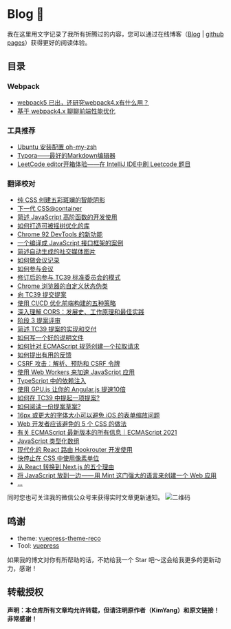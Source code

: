 # Blog 🤔 
我在这里用文字记录了我所有折腾过的内容，您可以通过在线博客（[Blog](https://kimyang.cn) | [github pages](https://kimyangofcat.github.io/Blog/)）获得更好的阅读体验。
## 目录

### Webpack

+ [webpack5 已出，还研究webpack4.x有什么用？](blog/posts/2021-4-10-webpack入门篇.md)
+ [基于 webpack4.x 聊聊前端性能优化](blog/posts/2021-4-14-webpack优化篇.md) 

### 工具推荐

+ [Ubuntu 安装配置 oh-my-zsh ](blog/posts/2019-10-19-zsh.md) 
+ [Typora——最好的Markdown编辑器](blog/posts/2020-02-03-typora使用体验.md) 
+ [LeetCode editor开箱体验——在 IntelliJ IDE中刷 Leetcode 题目](blog/posts/2020-07-07-LeetCodeEditor.md) 

### 翻译校对
+ [纯 CSS 创建五彩斑斓的智能阴影](blog/posts/2021-07-08-纯CSS创建五彩斑斓的智能阴影.md)
+ [下一代 CSS@container](blog/posts/2021-07-09-下一代CSS@container.md)
+ [简述 JavaScript 高阶函数的开发使用](blog/posts/2021-06-26-简述JavaScript高阶函数的开发使用.md)
+ [如何打造可被摇树优化的库](blog/posts/2021-06-25-如何打造可被摇树优化的库.md)
+ [Chrome 92 DevTools 的新功能](blog/posts/2021-06-24-Chrome92DevTools的新功能.md)
+ [一个编译成 JavaScript 接口框架的案例](blog/posts/2021-06-13-一个编译成JavaScript接口框架的案例.md)
+ [简述自动生成的社交媒体图片](blog/posts/2021-06-12-简述自动生成的社交媒体图片.md)
+ [如何做会议记录](blog/posts/2021-06-11-如何做会议记录.md)
+ [如何参与会议](blog/posts/2021-06-10-如何参与会议.md)
+ [修订后的参与 TC39 标准委员会的模式](blog/posts/2021-06-07-修订后的参与TC39标准委员会的模式.md)
+ [Chrome 浏览器的自定义状态伪类](blog/posts/2021-06-04-Chrome浏览器的自定义状态伪类.md)
+ [向 TC39 提交提案](blog/posts/2021-06-03-向TC39提交提案.md)
+ [使用 CI/CD 优化前端构建的五种策略](blog/posts/2021-06-02-使用CI-CD优化前端构建的五种策略.md)
+ [深入理解 CORS：发展史、工作原理和最佳实践](blog/posts/2021-06-01-CORS.md)
+ [阶段 3 提案评审](blog/posts/2021-05-31-阶段3提案评审.md)
+ [简述 TC39 提案的实现和交付](blog/posts/2021-05-30-简述TC39提案的实现和交付.md)
+ [如何写一个好的说明文件](blog/posts/2021-05-29-如何写一个好的说明文件.md)
+ [如何针对 ECMAScript 规范创建一个拉取请求](blog/posts/2021-05-28-如何针对ECMAScript规范创建一个拉取请求.md)
+ [如何提出有用的反馈](blog/posts/2021-05-27-如何提出有用的反馈.md)
+ [CSRF 攻击：解析、预防和 CSRF 令牌](blog/posts/2021-05-27-如何提出有用的反馈.md)
+ [使用 Web Workers 来加速 JavaScript 应用](blog/posts/2021-05-25-使用WebWorkers来加速JavaScript应用.md)
+ [TypeScript 中的依赖注入](blog/posts/2021-05-24-TypeScript中的依赖注入.md)
+ [使用 GPU.js 让你的 Angular.js 提速10倍](blog/posts/2021-05-24-使用GPU.js让你的Angular.js提速10倍.md)
+ [如何在 TC39 中提起一项提案?](blog/posts/2021-05-23-如何在TC39中提起一项提案.md)
+ [如何阅读一份提案草案?](blog/posts/2021-05-22-如何阅读一份提案草案.md)
+ [16px 或更大的字体大小可以避免 iOS 的表单缩放问题](blog/posts/2021-05-21-16px或更大的字体大小可以避免iOS的表单缩放问题.md)
+ [Web 开发者应该避免的 5 个 CSS 的做法](blog/posts/2021-05-20-Web开发者应该避免的5个CSS的做法.md)
+ [有关 ECMAScript 最新版本的所有信息｜ECMAScript 2021](blog/posts/2021-05-19-ECMAScript2021.md)
+ [JavaScript 类型化数组](blog/posts/2021-05-18-JavaScript类型化数组.md)
+ [现代化的 React 路由 Hookrouter 开发使用](blog/posts/2021-05-17-现代化的React路由Hookrouter开发使用.md)
+ [快停止在 CSS 中使用像素单位](blog/posts/2021-05-16-快停止在CSS中使用像素单位.md)
+ [从 React 转换到 Next.js 的五个理由](blog/posts/2021-05-03-从React转换到Next.js的五个理由.md)
+ [将 JavaScript 放到一边 —— 用 Mint 这门强大的语言来创建一个 Web 应用](blog/posts/2021-05-02-Mint.md)
+ [...]()

同时您也可关注我的微信公众号来获得实时文章更新通知。
![二维码](https://pic-bed-1256389522.cos.ap-chengdu.myqcloud.com/info/binarycode.png)

## 鸣谢

* theme: [vuepress-theme-reco](https://vuepress-theme-reco.recoluan.com/)
* Tool: [vuepress](https://v1.vuepress.vuejs.org/zh/theme/default-theme-config.html)

如果我的博文对你有所帮助的话，不妨给我一个 Star 吧～这会给我更多的更新动力，感谢！

## 转载授权

**声明：本仓库所有文章均允许转载，但请注明原作者（KimYang）和原文链接！非常感谢！**